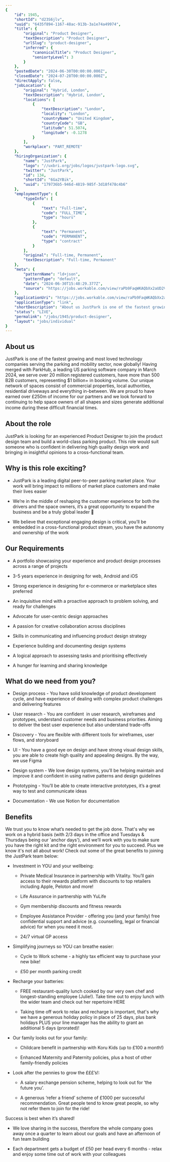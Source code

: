 ```yaml
---
{
	"id": 1945,
	"shortId": "d23S6jlv",
	"uuid": "6435f894-1167-48ac-913b-3a1e74a49974",
	"title": {
		"original": "Product Designer",
		"textDescription": "Product Designer",
		"urlSlug": "product-designer",
		"inferred": {
			"canonicalTitle": "Product Designer",
			"seniortyLevel": 3
		}
	},
	"postedDate": "2024-06-30T00:00:00.000Z",
	"closedDate": "2024-07-28T00:00:00.000Z",
	"directApply": false,
	"jobLocation": {
		"original": "Hybrid, London",
		"textDescription": "Hybrid, London",
		"locations": [
			{
				"textDescription": "London",
				"locality": "London",
				"countryName": "United Kingdom",
				"countryCode": "GB",
				"latitude": 51.5074,
				"longitude": -0.1278
			}
		],
		"workplace": "PART_REMOTE"
	},
	"hiringOrganization": {
		"name": "JustPark",
		"logo": "//uxbri.org/jobs/logos/justpark-logo.svg",
		"twitter": "JustPark",
		"id": 134,
		"shortId": "6Ga2YBik",
		"uuid": "179736b5-946d-4819-985f-3d18f478c4b6"
	},
	"employmentType": {
		"typeInfo": [
			{
				"text": "Full-time",
				"code": "FULL_TIME",
				"type": "hours"
			},
			{
				"text": "Permanent",
				"code": "PERMANENT",
				"type": "contract"
			}
		],
		"original": "Full-time, Permanent",
		"textDescription": "Full-time, Permanent"
	},
	"meta": {
		"patternName": "ld+json",
		"patternType": "default",
		"date": "2024-06-30T15:48:29.377Z",
		"source": "https://jobs.workable.com/view/raPb9FaqWKAQbXx2aUD2VX/hybrid-product-designer-in-london-at-justpark"
	},
	"applicationUri": "https://jobs.workable.com/view/raPb9FaqWKAQbXx2aUD2VX/hybrid-product-designer-in-london-at-justpark",
	"applicationType": "link",
	"shortDescription": "About us JustPark is one of the fastest growing and most loved technology companies serving the parking and mobility sector, now globally! Having merged with ParkHub, a leading US parking software",
	"status": "LIVE",
	"permalink": "/jobs/1945/product-designer",
	"layout": "jobs/individual"
}
---
```

<h2>About us</h2><p>JustPark is one of the fastest growing and most loved technology companies serving the parking and mobility sector, now globally! Having merged with ParkHub, a leading US parking software company in March 2024, we serve over 20 million registered customers, have more than 500 B2B customers, representing $1 billion+ in booking volume. Our unique network of spaces consist of commercial properties, local authorities, residential driveways and everything in-between. We are proud to have earned over £250m of income for our partners and we look forward to continuing to help space owners of all shapes and sizes generate additional income during these difﬁcult ﬁnancial times.</p><h2>About the role</h2><p>JustPark is looking for an experienced Product Designer to join the product design team and build a world-class parking product. This role would suit someone who is confident in delivering high quality design work and bringing in insightful opinions to a cross-functional team.</p><h2>Why is this role exciting?</h2><ul><li><p>JustPark is a leading digital peer-to-peer parking market place. Your work will bring impact to millions of market place customers and make their lives easier</p></li></ul><ul><li><p>We’re in the middle of reshaping the customer experience for both the drivers and the space owners, it’s a great opportunity to expand the business and be a truly global leader 🚀&nbsp;</p></li><li><p>We believe that exceptional engaging design is critical, you’ll be embedded in a cross-functional product stream, you have the autonomy and ownership of the work</p></li></ul><h2>Our Requirements</h2><ul><li><p>A portfolio showcasing your experience and product design processes across a range of projects</p></li><li><p>3-5 years experience in designing for web, Android and iOS</p></li><li><p>Strong experience in designing for e-commerce or marketplace sites preferred</p></li><li><p>An inquisitive mind with a proactive approach to problem solving, and ready for challenges</p></li><li><p>Advocate for user-centric design approaches</p></li><li><p>A passion for creative collaboration across disciplines</p></li><li><p>Skills in communicating and influencing product design strategy</p></li><li><p>Experience building and documenting design systems</p></li><li><p>A logical approach to assessing tasks and prioritising effectively</p></li><li><p>A hunger for learning and sharing knowledge</p></li></ul><h2>What do we need from you?</h2><ul><li><p>Design process - You have solid knowledge of product development cycle, and have experience of dealing with complex product challenges and delivering features</p></li><li><p>User research - You are confident&nbsp; in user research, wireframes and prototypes, understand customer needs and business priorities. Aiming to deliver the best user experience but also understand trade-offs</p></li><li><p>Discovery - You are flexible with different tools for wireframes, user flows, and storyboard</p></li><li><p>UI - You have a good eye on design and have strong visual design skills, you are able to create high quality and appealing designs. By the way, we use Figma</p></li><li><p>Design system - We love design systems, you’ll be helping maintain and improve it&nbsp;and confident in using native patterns and design guidelines</p></li><li><p>Prototyping - You’ll be able to create interactive prototypes, it’s a great way to test and communicate ideas</p></li><li><p>Documentation - We use Notion for documentation</p></li></ul><h2>Benefits</h2><p>We trust you to know what’s needed to get the job done. That's why we work on a hybrid basis (with 2/3 days in the office and Tuesdays &amp; Thursdays being our 'anchor days'), and we’ll work with you to make sure you have the right kit and the right environment for you to succeed. Plus we know it's not all about work! Check out some of the great benefits to joining the JustPark team below:</p><ul><li><p>Investment in YOU and your wellbeing:</p><ul><li><p>Private Medical Insurance in partnership with Vitality. You’ll gain access to their rewards platform with discounts to top retailers including Apple, Peloton and more!</p></li><li><p>Life Assurance in partnership with YuLife</p></li><li><p>Gym membership discounts and fitness rewards</p></li><li><p>Employee Assistance Provider - offering you (and your family) free confidential support and advice (e.g. counselling, legal or financial advice) for when you need it most.</p></li><li><p>24/7 virtual GP access<br></p></li></ul></li><li><p>Simplifying journeys so YOU can breathe easier:</p><ul><li><p>Cycle to Work scheme - a highly tax efficient way to purchase your new bike!</p></li><li><p>£50 per month parking credit<br></p></li></ul></li><li><p>Recharge your batteries:</p><ul><li><p>FREE restaurant-quality lunch cooked by our very own chef and longest-standing employee (Julie!). Take time out to enjoy lunch with the wider team and check out her repertoire HERE</p></li><li><p>Taking time off work to relax and recharge is important, that's why we have a generous holiday policy in place of 25 days, plus bank holidays PLUS your line manager has the ability to grant an additional 5 days (prorated)!<br></p></li></ul></li><li><p>Our family looks out for your family:</p><ul><li><p>Childcare benefit in partnership with Koru Kids (up to £100 a month!)</p></li><li><p>Enhanced Maternity and Paternity policies, plus a host of other family-friendly policies<br></p></li></ul></li><li><p>Look after the pennies to grow the £££’s!:</p><ul><li><p>A salary exchange pension scheme, helping to look out for ‘the future you’.</p></li><li><p>A generous ‘refer a friend’ scheme of £1000 per successful recommendation. Great people tend to know great people, so why not refer them to join for the ride!<br></p></li></ul></li></ul><p>Success is best when it’s shared!</p><ul><li><p>We love sharing in the success, therefore the whole company goes away once a quarter to learn about our goals and have an afternoon of fun team building</p></li><li><p>Each department gets a budget of £50 per head every 6 months - relax and enjoy some time out of work with your colleagues</p></li></ul>
